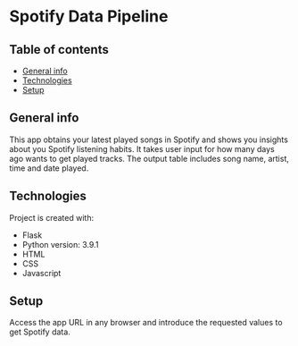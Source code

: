 # Spotify Data Pipeline

## Table of contents
* [General info](#general-info)
* [Technologies](#technologies)
* [Setup](#setup)

## General info
This app obtains your latest played songs in Spotify and shows you insights about you Spotify listening habits. It takes user input for how many days ago wants to get played tracks. The output table includes song name, artist, time and date played. 
	
## Technologies
Project is created with:
* Flask
* Python version: 3.9.1
* HTML 
* CSS
* Javascript

## Setup
Access the app URL in any browser and introduce the requested values to get Spotify data.
